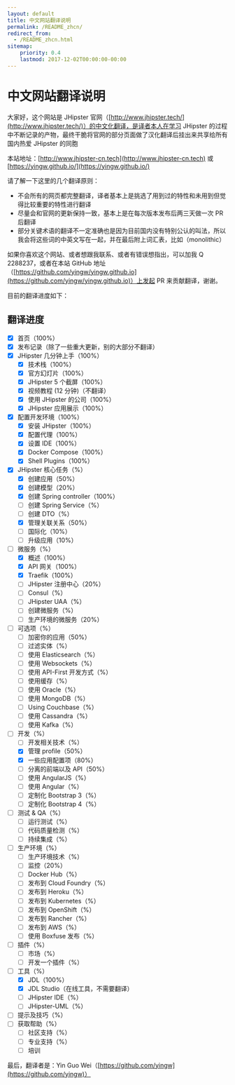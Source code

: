 ```yaml
---
layout: default
title: 中文网站翻译说明
permalink: /README_zhcn/
redirect_from:
  - /README_zhcn.html
sitemap:
    priority: 0.4
    lastmod: 2017-12-02T00:00:00-00:00
---
```


# 中文网站翻译说明

大家好，这个网站是 JHipster 官网（[http://www.jhipster.tech/](http://www.jhipster.tech/)）的中文化翻译，是译者本人在学习 JHipster 的过程中不断记录的产物，最终干脆将官网的部分页面做了汉化翻译后挂出来共享给所有国内热爱 JHipster 的同胞

本站地址：[http://www.jhipster-cn.tech](http://www.jhipster-cn.tech) 或 [https://yingw.github.io/](https://yingw.github.io/)

请了解一下这里的几个翻译原则：

- 不会所有的网页都完整翻译，译者基本上是挑选了用到过的特性和未用到但觉得比较重要的特性进行翻译
- 尽量会和官网的更新保持一致，基本上是在每次版本发布后两三天做一次 PR 后翻译
- 部分关键术语的翻译不一定准确也是因为目前国内没有特别公认的叫法，所以我会将这些词的中英文写在一起，并在最后附上词汇表，比如（monolithic）

如果你喜欢这个网站、或者想跟我联系、或者有错误想指出，可以加我 Q 2288237，或者在本站 GitHub 地址（[https://github.com/yingw/yingw.github.io](https://github.com/yingw/yingw.github.io)）上发起 PR 来贡献翻译，谢谢。

目前的翻译进度如下：

## 翻译进度


- [x] 首页（100%）
- [x] 发布记录（除了一些重大更新，别的大部分不翻译）
- [x] JHipster 几分钟上手（100%）
    - [x] 技术栈（100%）
    - [x] 官方幻灯片（100%）
    - [x] JHipster 5 个截屏（100%）
    - [x] 视频教程 (12 分钟)（不翻译）
    - [x] 使用 JHipster 的公司（100%）
    - [x] JHipster 应用展示（100%）
- [x] 配置开发环境（100%）
    - [x] 安装 JHipster（100%）
    - [x] 配置代理（100%）
    - [x] 设置 IDE（100%）
    - [x] Docker Compose（100%）
    - [x] Shell Plugins（100%）
- [x] JHipster 核心任务（%）
    - [x] 创建应用（50%）
    - [x] 创建模型（20%）
    - [x] 创建 Spring controller（100%）
    - [ ] 创建 Spring Service（%）
    - [ ] 创建 DTO（%）
    - [x] 管理关联关系（50%）
    - [ ] 国际化（10%）
    - [ ] 升级应用（10%）
- [ ] 微服务（%）
    - [x] 概述（100%）
    - [x] API 网关（100%）
    - [x] Traefik（100%）
    - [ ] JHipster 注册中心（20%）
    - [ ] Consul（%）
    - [ ] JHipster UAA（%）
    - [ ] 创建微服务（%）
    - [ ] 生产环境的微服务（20%）
- [ ] 可选项（%）
    - [ ] 加密你的应用（50%）
    - [ ] 过滤实体（%）
    - [ ] 使用 Elasticsearch（%）
    - [ ] 使用 Websockets（%）
    - [ ] 使用 API-First 开发方式（%）
    - [ ] 使用缓存（%）
    - [ ] 使用 Oracle（%）
    - [ ] 使用 MongoDB（%）
    - [ ] Using Couchbase（%）
    - [ ] 使用 Cassandra（%）
    - [ ] 使用 Kafka（%）
- [ ] 开发（%）
    - [ ] 开发相关技术（%）
    - [x] 管理 profile（50%）
    - [x] 一些应用配置项（80%）
    - [ ] 分离的前端以及 API（50%）
    - [ ] 使用 AngularJS（%）
    - [ ] 使用 Angular（%）
    - [ ] 定制化 Bootstrap 3（%）
    - [ ] 定制化 Bootstrap 4（%）
- [ ] 测试 & QA（%）
    - [ ] 运行测试（%）
    - [ ] 代码质量检测（%）
    - [ ] 持续集成（%）
- [ ] 生产环境（%）
    - [ ] 生产环境技术（%）
    - [ ] 监控（20%）
    - [ ] Docker Hub（%）
    - [ ] 发布到 Cloud Foundry（%）
    - [ ] 发布到 Heroku（%）
    - [ ] 发布到 Kubernetes（%）
    - [ ] 发布到 OpenShift（%）
    - [ ] 发布到 Rancher（%）
    - [ ] 发布到 AWS（%）
    - [ ] 使用 Boxfuse 发布（%）
- [ ] 插件（%）
    - [ ] 市场（%）
    - [ ] 开发一个插件（%）
- [ ] 工具（%）
    - [x] JDL（100%）
    - [x] JDL Studio（在线工具，不需要翻译）
    - [ ] JHipster IDE（%）
    - [ ] JHipster-UML（%）
- [ ] 提示及技巧（%）
- [ ] 获取帮助（%）
    - [ ] 社区支持（%）
    - [ ] 专业支持（%）
    - [ ] 培训
    
最后，翻译者是：Yin Guo Wei（[https://github.com/yingw](https://github.com/yingw)）